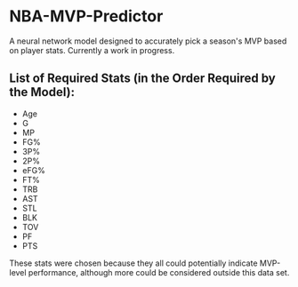 # NBA-MVP-Predictor
A neural network model designed to accurately pick a season's MVP based on player stats. Currently a work in progress.

## List of Required Stats (in the Order Required by the Model):
* Age
* G
* MP
* FG%
* 3P%
* 2P%
* eFG%
* FT%
* TRB
* AST
* STL
* BLK
* TOV
* PF
* PTS

These stats were chosen because they all could potentially indicate MVP-level performance, although more could be considered outside this data set.